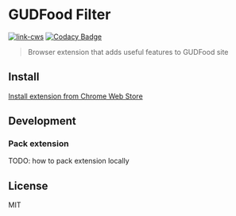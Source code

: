 # GUDFood Filter

[![link-cws](https://img.shields.io/chrome-web-store/v/fiaebiaaakpncdnaoplmcgbgopmnhnlc.svg)](https://chrome.google.com/webstore/detail/gudfood-filter/fiaebiaaakpncdnaoplmcgbgopmnhnlc)
[![Codacy Badge](https://api.codacy.com/project/badge/Grade/407e1020d33c42a2af6d8cfa133643d0)](https://app.codacy.com/gh/teslitsky/gudfood-filter?utm_source=github.com&utm_medium=referral&utm_content=teslitsky/gudfood-filter&utm_campaign=Badge_Grade_Settings)

> Browser extension that adds useful features to GUDFood site

## Install

[Install extension from Chrome Web Store](https://chrome.google.com/webstore/detail/gudfood-filter/fiaebiaaakpncdnaoplmcgbgopmnhnlc)

## Development

### Pack extension

TODO: how to pack extension locally

## License

MIT
